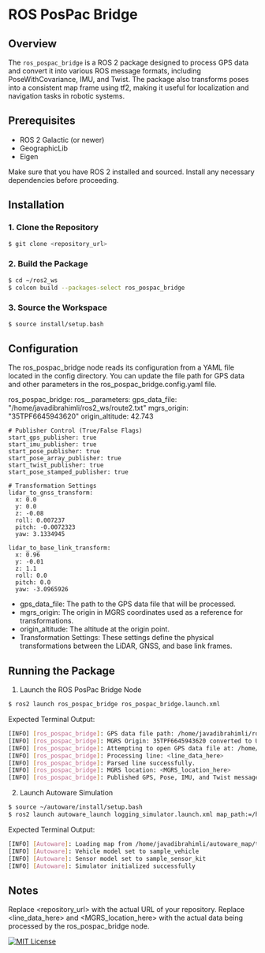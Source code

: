 # ROS PosPac Bridge

## Overview



The `ros_pospac_bridge` is a ROS 2 package designed to process GPS data and convert it into various ROS message formats, including PoseWithCovariance, IMU, and Twist. The package also transforms poses into a consistent map frame using tf2, making it useful for localization and navigation tasks in robotic systems.

## Prerequisites

- ROS 2 Galactic (or newer)
- GeographicLib
- Eigen

Make sure that you have ROS 2 installed and sourced. Install any necessary dependencies before proceeding.

## Installation

### 1. Clone the Repository

```bash
$ git clone <repository_url>
```

### 2. Build the Package

```bash
$ cd ~/ros2_ws
$ colcon build --packages-select ros_pospac_bridge
```

### 3. Source the Workspace

```bash
$ source install/setup.bash
```

## Configuration

The ros_pospac_bridge node reads its configuration from a YAML file located in the config directory. You can update the file path for GPS data and other parameters in the ros_pospac_bridge.config.yaml file.


ros_pospac_bridge:
  ros__parameters:
    gps_data_file: "/home/javadibrahimli/ros2_ws/route2.txt"
    mgrs_origin: "35TPF6645943620"
    origin_altitude: 42.743

    # Publisher Control (True/False Flags)
    start_gps_publisher: true
    start_imu_publisher: true
    start_pose_publisher: true
    start_pose_array_publisher: true
    start_twist_publisher: true
    start_pose_stamped_publisher: true

    # Transformation Settings
    lidar_to_gnss_transform:
      x: 0.0
      y: 0.0
      z: -0.08
      roll: 0.007237
      pitch: -0.0072323
      yaw: 3.1334945

    lidar_to_base_link_transform:
      x: 0.96
      y: -0.01
      z: 1.1
      roll: 0.0
      pitch: 0.0
      yaw: -3.0965926


- gps_data_file: The path to the GPS data file that will be processed.
- mgrs_origin: The origin in MGRS coordinates used as a reference for transformations.
- origin_altitude: The altitude at the origin point.
- Transformation Settings: These settings define the physical transformations between the LiDAR, GNSS, and base link frames.





## Running the Package
1. Launch the ROS PosPac Bridge Node

```bash
$ ros2 launch ros_pospac_bridge ros_pospac_bridge.launch.xml
```
Expected Terminal Output:

```bash
[INFO] [ros_pospac_bridge]: GPS data file path: /home/javadibrahimli/ros2_ws/route2.txt
[INFO] [ros_pospac_bridge]: MGRS Origin: 35TPF6645943620 converted to UTM: easting 66457.90214, northing 43622.34122
[INFO] [ros_pospac_bridge]: Attempting to open GPS data file at: /home/javadibrahimli/ros2_ws/route2.txt
[INFO] [ros_pospac_bridge]: Processing line: <line_data_here>
[INFO] [ros_pospac_bridge]: Parsed line successfully.
[INFO] [ros_pospac_bridge]: MGRS location: <MGRS_location_here>
[INFO] [ros_pospac_bridge]: Published GPS, Pose, IMU, and Twist messages.
```

2. Launch Autoware Simulation

```bash
$ source ~/autoware/install/setup.bash
$ ros2 launch autoware_launch logging_simulator.launch.xml map_path:=/home/javadibrahimli/autoware_map/test_route2 vehicle_model:=sample_vehicle sensor_model:=sample_sensor_kit
```
Expected Terminal Output:

```bash
[INFO] [Autoware]: Loading map from /home/javadibrahimli/autoware_map/test_route2
[INFO] [Autoware]: Vehicle model set to sample_vehicle
[INFO] [Autoware]: Sensor model set to sample_sensor_kit
[INFO] [Autoware]: Simulator initialized successfully
```

## Notes
Replace <repository_url> with the actual URL of your repository.
Replace <line_data_here> and <MGRS_location_here> with the actual data being processed by the ros_pospac_bridge node.

[![MIT License](https://img.shields.io/badge/License-MIT-green.svg)](https://choosealicense.com/licenses/mit/)



